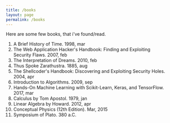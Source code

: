 ```yaml
---
title: /books
layout: page
permalink: /books
---
```


Here are some few books, that i've found/read.

1. A Brief History of Time. 1998, mar
2. The Web Application Hacker's Handbook: Finding and Exploiting Security Flaws. 2007, feb
3. The Interpretation of Dreams. 2010, feb
4. Thus Spoke Zarathustra. 1885, aug
5. The Shellcoder's Handbook: Discovering and Exploiting Security Holes. 2004, apr
6. Introduction to Algorithms. 2009, sep
7. Hands-On Machine Learning with Scikit-Learn, Keras, and TensorFlow. 2017, mar
8. Calculus by Tom Apostol. 1979, jan
9. Linear Algebra by Howard. 2012, apr
10. Conceptual Physics (12th Edition). Mar, 2015
11. Symposium of Plato. 380 a.C.